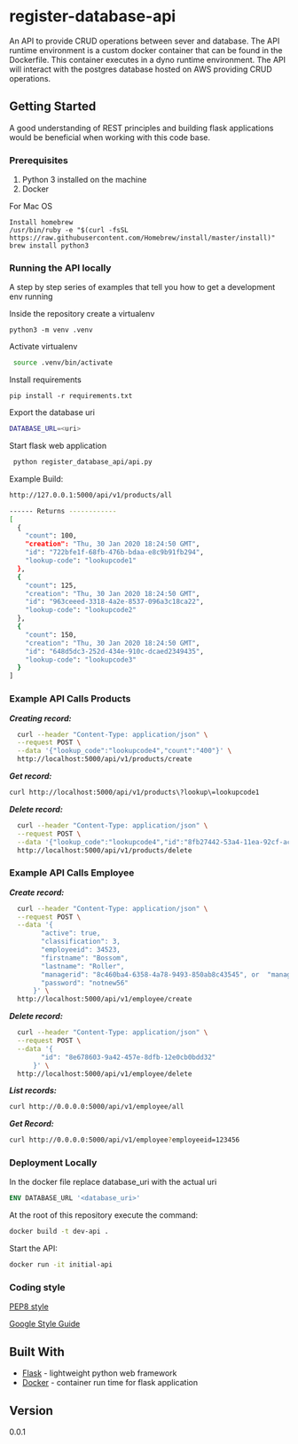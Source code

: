 # register-database-api

An API to provide CRUD operations between sever and database. The API runtime environment is a custom docker container that can be found in the Dockerfile. This container executes in a dyno runtime environment.  The API will interact with the postgres database hosted on AWS providing CRUD operations.  
 
## Getting Started

A good understanding of REST principles and building flask applications would be beneficial when working with this code base. 


### Prerequisites

1. Python 3 installed on the machine
2. Docker 

For Mac OS 

```
Install homebrew
/usr/bin/ruby -e "$(curl -fsSL https://raw.githubusercontent.com/Homebrew/install/master/install)"
brew install python3
```

### Running the API locally

A step by step series of examples that tell you how to get a development env running

Inside the repository create a virtualenv
```
python3 -m venv .venv
```
Activate virtualenv
```bash
 source .venv/bin/activate
```

Install requirements

```
pip install -r requirements.txt
```

Export the database uri
```bash
DATABASE_URL=<uri>
```

Start flask web application

```bash
 python register_database_api/api.py     
```

Example Build:
```bash
http://127.0.0.1:5000/api/v1/products/all

------ Returns ------------
[
  {
    "count": 100, 
    "creation": "Thu, 30 Jan 2020 18:24:50 GMT", 
    "id": "722bfe1f-68fb-476b-bdaa-e8c9b91fb294", 
    "lookup-code": "lookupcode1"
  }, 
  {
    "count": 125, 
    "creation": "Thu, 30 Jan 2020 18:24:50 GMT", 
    "id": "963ceeed-3318-4a2e-8537-096a3c18ca22", 
    "lookup-code": "lookupcode2"
  }, 
  {
    "count": 150, 
    "creation": "Thu, 30 Jan 2020 18:24:50 GMT", 
    "id": "648d5dc3-252d-434e-910c-dcaed2349435", 
    "lookup-code": "lookupcode3"
  }
]

```

### Example API Calls Products

***Creating record:***
```bash
  curl --header "Content-Type: application/json" \
  --request POST \
  --data '{"lookup_code":"lookupcode4","count":"400"}' \
  http://localhost:5000/api/v1/products/create

```

***Get record:***
```bash
curl http://localhost:5000/api/v1/products\?lookup\=lookupcode1
```

***Delete record:***
```bash
  curl --header "Content-Type: application/json" \
  --request POST \
  --data '{"lookup_code":"lookupcode4","id":"8fb27442-53a4-11ea-92cf-acde48001122"}' \
  http://localhost:5000/api/v1/products/delete
```
### Example API Calls Employee

***Create record:***
```bash
  curl --header "Content-Type: application/json" \
  --request POST \
  --data '{
        "active": true,
        "classification": 3,
        "employeeid": 34523,
        "firstname": "Bossom",
        "lastname": "Roller",
        "managerid": "8c460ba4-6358-4a78-9493-850ab8c43545", or  "managerid": ''
        "password": "notnew56"
      }' \
  http://localhost:5000/api/v1/employee/create

```
***Delete record:***
```bash
  curl --header "Content-Type: application/json" \
  --request POST \
  --data '{
        "id": "8e678603-9a42-457e-8dfb-12e0cb0bdd32"
      }' \
  http://localhost:5000/api/v1/employee/delete
```
***List records:***
```bash
curl http://0.0.0.0:5000/api/v1/employee/all
```
***Get Record:***
```bash
curl http://0.0.0.0:5000/api/v1/employee?employeeid=123456
```

### Deployment Locally
In the docker file replace database_uri with the actual uri 
```dockerfile
ENV DATABASE_URL '<database_uri>'
```

At the root of this repository execute the command:
```bash
docker build -t dev-api .
```

Start the API:
```bash
docker run -it initial-api
```


### Coding style 

[PEP8 style](https://www.python.org/dev/peps/pep-0008/)

[Google Style Guide](http://google.github.io/styleguide/pyguide.html)



## Built With

* [Flask](https://palletsprojects.com/p/flask/) - lightweight python web framework
* [Docker](https://www.docker.com/resources/what-container) - container run time for flask application

## Version
0.0.1

